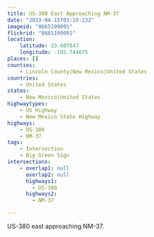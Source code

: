 ```yaml
---
title: US-380 East Approaching NM-37
date: "2013-04-15T03:19:23Z"
imageid: "8665199091"
flickrid: "8665199091"
location:
    latitude: 33.607847
    longitude: -105.744675
places: []
counties:
    - Lincoln County|New Mexico|United States
countries:
    - United States
states:
    - New Mexico|United States
highwaytypes:
    - US Highway
    - New Mexico State Highway
highways:
    - US-380
    - NM-37
tags:
    - Intersection
    - Big Green Sign
intersections:
    - overlap1: null
      overlap2: null
      highways1:
        - US-380
      highways2:
        - NM-37

---
```

US-380 east approaching NM-37.